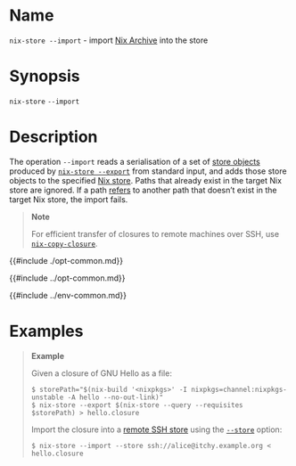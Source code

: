 # Name

`nix-store --import` - import [Nix Archive] into the store

[Nix Archive]: @docroot@/store/file-system-object/content-address.md#serial-nix-archive

# Synopsis

`nix-store` `--import`

# Description

The operation `--import` reads a serialisation of a set of [store objects](@docroot@/glossary.md#gloss-store-object) produced by [`nix-store --export`](./export.md) from standard input, and adds those store objects to the specified [Nix store](@docroot@/store/index.md).
Paths that already exist in the target Nix store are ignored.
If a path [refers](@docroot@/glossary.md#gloss-reference) to another path that doesn’t exist in the target Nix store, the import fails.

> **Note**
>
> For efficient transfer of closures to remote machines over SSH, use [`nix-copy-closure`](@docroot@/command-ref/bsd-copy-closure.md).

{{#include ./opt-common.md}}

{{#include ../opt-common.md}}

{{#include ../env-common.md}}

# Examples

> **Example**
>
> Given a closure of GNU Hello as a file:
>
> ```shell-session
> $ storePath="$(nix-build '<nixpkgs>' -I nixpkgs=channel:nixpkgs-unstable -A hello --no-out-link)"
> $ nix-store --export $(nix-store --query --requisites $storePath) > hello.closure
> ```
>
> Import the closure into a [remote SSH store](@docroot@/store/types/ssh-store.md) using the [`--store`](@docroot@/command-ref/conf-file.md#conf-store) option:
>
> ```console
> $ nix-store --import --store ssh://alice@itchy.example.org < hello.closure
> ```

